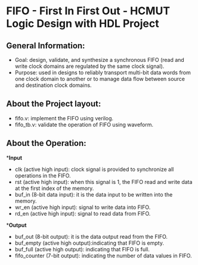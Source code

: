 # FIFO - First In First Out - HCMUT Logic Design with HDL Project

## General Information:
- Goal: design, validate, and synthesize a synchronous FIFO (read and write clock domains are regulated by the same clock signal).
- Purpose: used in designs to reliably transport multi-bit data words from one clock domain to another or to manage data flow between source and destination clock domains.

## About the Project layout:
- fifo.v: implement the FIFO using verilog.
- fifo_tb.v: validate the operation of FIFO using waveform.

## About the Operation:
***Input**
- clk (active high input): clock signal is provided to synchronize all operations in the
FIFO.
- rst (active high input): when this signal is 1, the FIFO read and write data at the first index of the memory.
- buf_in (8-bit data input): it is the data input to be written into the memory.
- wr_en (active high input): signal to write data into FIFO.
- rd_en (active high input): signal to read data from FIFO.

***Output**
- buf_out (8-bit output): it is the data output read from the FIFO.
- buf_empty (active high output):indicating that FIFO is empty.
- buf_full (active high output): indicating that FIFO is full.
- fifo_counter (7-bit output): indicating the number of data values in FIFO.
